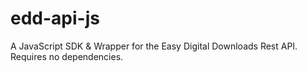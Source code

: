 # edd-api-js
A JavaScript SDK &amp; Wrapper for the Easy Digital Downloads Rest API. Requires no dependencies.
